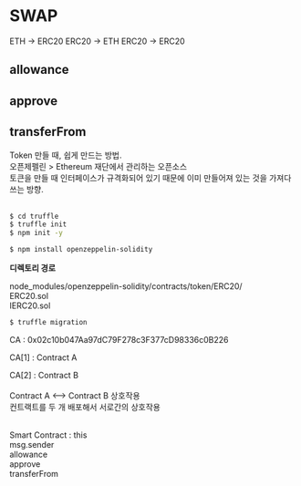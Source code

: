 # SWAP

ETH -> ERC20
ERC20 -> ETH
ERC20 -> ERC20

## allowance

## approve

## transferFrom

Token 만들 때, 쉽게 만드는 방법.
<br>
오픈제펠린 > Ethereum 재단에서 관리하는 오픈소스
<br>
토큰을 만들 때 인터페이스가 규격화되어 있기 때문에 이미 만들어져 있는 것을 가져다 쓰는 방향.
<br>
<br>

```sh
$ cd truffle
$ truffle init
$ npm init -y
```

```sh
$ npm install openzeppelin-solidity
```

**디렉토리 경로**

node_modules/openzeppelin-solidity/contracts/token/ERC20/
<br>
ERC20.sol
<br>
IERC20.sol
<br>

```sh
$ truffle migration
```

CA : 0x02c10b047Aa97dC79F278c3F377cD98336c0B226
<br>

CA[1] : Contract A
<br>

CA[2] : Contract B
<br>
<br>
Contract A <--> Contract B 상호작용
<br>
컨트랙트를 두 개 배포해서 서로간의 상호작용
<br>
<br>

Smart Contract : this
<br>
msg.sender
<br>
allowance
<br>
approve
<br>
transferFrom
<br>
